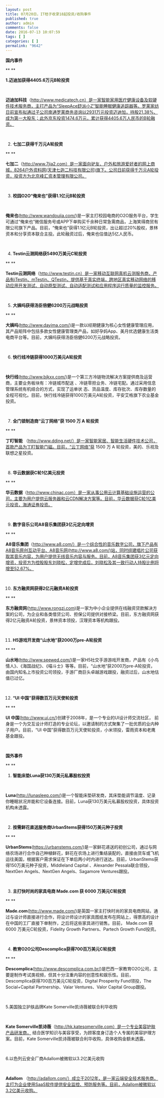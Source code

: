 ```yaml
---
layout: post
title: 07月20日，IT桔子收录18起投资/收购事件
published: true
author: admin
comments: false
date: 2016-07-13 10:07:59
tags: [ ]
categories: [ ]
permalink: "9642"
---
```

**国内事件**

** **

**1.迈迪加获得4405.6万元B轮投资**

&nbsp;

**迈迪加科技**（http://www.medicatech.cn）是一家智能家用医疗健康设备及软硬件技术服务商，主打产品为“SleepAce舒派小Z”智能睡眠健康追踪器等。罗莱家纺日前宣布拟通过子公司南通罗莱商务咨询以2931万元投资迈迪加，持股21.38%、成为第一大股东；此外京东投资1474.6万元，累计获得4405.6万人民币的B轮融资。

&nbsp;

2. **七加二获得千万元A轮投资**

** **

**七加二**（http://www.7jia2.com）是一家面向驴友、户外和旅游爱好者的网上商城，8264户外资料网(天津七迦二科技有限公司)旗下。公司日前获得千万元A轮投资，投资方为北京峰汇资本管理有限公司。

&nbsp;

3. **校园O2O“俺来也”获得1.1亿元B轮投资**

&nbsp;

**俺来也**(http://www.wandoujia.com/)是一家主打校园电商的O2O服务平台，学生可通过“俺来也”微信服务号或APP下单购买千余种日常急需商品，上海笑得商贸有限公司旗下产品。目前，“俺来也”获得1.1亿元B轮投资，出让超过20%股权，景林资本和分享资本联合主投。此轮融资过后，俺来也估值达5亿人民币。

&nbsp;

4. **Testin云测网络获5490万美元C轮投资**

** **

**Testin云测网络**（http://www.testin.cn）是一家移动互联网真机云测服务商，产品有iTestin、mTestin、QTestin，提供基于真实终端，跨地区真实移动网络的移动应用开发测试、自动原型测试、自动适配测试和应用程序运行质量的监控服务。

&nbsp;

5. **大姨吗获得汤臣倍健6200万元战略投资**

** **

**大姨吗**(http://www.dayima.com/)是一款以经期健康为核心女性健康管理应用，其产品矩阵中包括多款女性健康管理类产品，如好孕妈App、美月优选健康生活类电商平台等。目前，大姨吗获得汤臣倍健6200万元战略投资。

&nbsp;

6. **快行线冷链获得1000万美元A轮投资**

&nbsp;

**快行线**(http://www.bjkxx.com/)是一个第三方冷链物流解决方案提供商及运营商，主要业务板块有：冷链城市配送 、冷链零担业务、冷链宅配。通过采用信息管理系统有机结合的方式，实现了运单状 态、货品温度、库存批次、库存数量的全程可视化。目前，快行线冷链获得1000万美元A轮投资，平安艾格旗下农业基金投资。

&nbsp;

7. **全门锁制造商“云丁网络”获 1500 万 A 轮投资**

** **

**丁盯智能** （http://www.dding.net/）是一家智能家居、智能生活硬件技术公司，首款产品为丁盯智能门磁。目前，“云丁网络”获 1500 万 A 轮投资，美的、乐视及联想之星投资。

&nbsp;

8. **华云数据获C轮1亿美元投资**

** **

**华云数据**（http://www.chinac.com）是一家从事公用云计算基础设施运营的公司，主要为用户提供云服务器和云CDN解决方案等。目前，华云数据获C轮1亿美元投资，海通证券投资。

&nbsp;

9. **数字音乐公司A8音乐集团获3亿元定向增资**

** **

**A8音乐集团**（http://www.a8.com/）是一个综合性的音乐数字公司，旗下产品有A8音乐原创互动平台、A8音乐网(http://www.a8.com/)站，同时组建唱片公司获取其音乐内容，为用户提供无线音乐内容与服务。目前，A8音乐集团获3亿元定向增资，投资方为控股股东刘晓松，定增完成后，刘晓松及其一致行动人持股比例将增至52.67%。

&nbsp;

10. **东方融资网获得2亿元融资A轮投资**

** **

**东方融资网**(http://www.rongzi.com)是一家为中小企业提供在线融资贷款解决方案的公司，为企业和各类借贷公司、担保公司提供对接桥梁。目前，东方融资网获得2亿元融资A轮投资，景林资本领投，汉理资本等机构跟投。

&nbsp;

11. **H5游戏开发商“山水地”获2000万pre-A轮投资**

** **

**山水地**(http://www.seewed.com/)是一家H5社交手游游戏开发商，产品有《小鸟情人》、《海国战纪》、《喵斗士》等等。目前，“山水地”获2000万pre-A轮投资，由国内知名上市投资公司领投，手游厂商巨头卓越游戏跟投，融资过后，山水地估值已过亿。

&nbsp;

12. **“UI 中国”获得数百万元天使轮投资**

** **

**UI 中国**(http://www.ui.cn/)创建于2008年，是一个专业的UI设计师交流社区， 前身是一个为交互设计师打造的专业论坛，以邀请制的方式聚集了一批优质的业内种子用户。目前，“UI 中国”获得数百万元天使轮投资，小米领投，雷雨资本和老鹰基金跟投。

&nbsp;

**国外事件**

** **

1. **智能床垫Luna获130万美元私募股权投资**

&nbsp;

**Luna**(http://lunasleep.com/)是一个智能床垫研发商，其床垫能调节温度、记录你睡眠状况并能和它设备连接。目前，Luna获130万美元私募股权投资，具体投资机构未透露。

&nbsp;

2. **按需鲜花直送服务商UrbanStems获得150万美元种子投资**

** **

**UrbanStems**(https://urbanstems.com/)是一家鲜花递送的初创公司，通过与网络农场进行合作自己种植鲜花，鲜花在农场上进行集结装配的，直接由货车或飞机运往美国，根据客户需求保证在下单后两小时内进行送达。目前，UrbanStems获得150万美元种子投资，Middleland Capital 、Alexander Pessala联合领投，NextGen Angels、NextGen Angels、Sagamore Ventures跟投。

&nbsp;

3. **主打快时尚的家具电商 Made.com 获 6000 万美元C轮投资**

** **

**Made.com**(http://www.made.com/)是英国一家主打快时尚的家具电商网站，通过与设计师直接进行合作，将设计师设计的家具图纸发布在网站上，得票高的设计在中国的工厂直接下单制作，之后将这些家具进行销售。目前， Made.com 获 6000 万美元C轮投资，Fidelity Growth Partners、Partech Growth Fund投资。

&nbsp;

4. **教育O2O公司Descomplica获得700百万美元C轮投资**

** **

**Descomplica**(http://www.descomplica.com.br/)是巴西一家教育O2O公司，主要是制作考试类视频，但其十分注重内容的创意性和娱乐性。目前，Descomplica获得700百万美元C轮投资，Digital Prosperity Fund领投，The Social+Capital Partnership、Valar Ventures、Valor Capital Group跟投。

&nbsp;

5.美国独立护肤品牌Kate Somerville凯诗薇被联合利华收购

&nbsp;

**Kate Somerville凯诗薇**（http://hk.katesomerville.com）是一个专业美容护肤产品研发商， 结合医学知识与美容享受，为顾客度身订造个人专属的美容护理方案。目前，Kate Somerville凯诗薇被联合利华收购，具体收购金额未透露。

&nbsp;

6.以色列云安全厂商Adallom被微软以3.2亿美元收购

&nbsp;

**Adallom** （http://adallom.com/）成立于2012年，是一家云端安全技术服务商，主打为企业使用SaaS软件提供安全监控、预防服务等。目前，Adallom被微软以3.2亿美元收购。